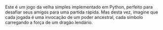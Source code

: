 Este é um jogo da velha simples implementado em Python, perfeito para desafiar seus amigos para uma partida rápida. Mas desta vez, imagine que cada jogada é uma invocação de um poder ancestral, cada símbolo carregando a força de um dragão lendário.
